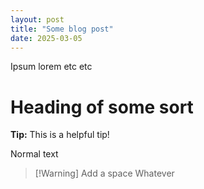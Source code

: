 ```yaml
---
layout: post
title: "Some blog post"
date: 2025-03-05
---
```


Ipsum lorem etc etc

# Heading of some sort

<div class="tip">
  <strong>Tip:</strong> This is a helpful tip!
</div>

Normal text

> [!Warning] Add a space
> Whatever
